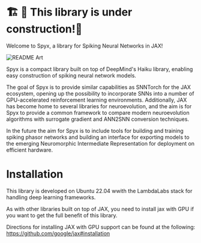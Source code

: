 🏗️ 🚧 This library is under construction!🚧
===========================================

Welcome to Spyx, a library for Spiking Neural Networks in JAX!

![README Art](spyx.png "Title")

Spyx is a compact library built on top of DeepMind's Haiku library, enabling easy construction of spiking neural network models. 

The goal of Spyx is to provide similar capabilities as SNNTorch for the JAX ecosystem, opening up the possibility to incorporate SNNs into a number of GPU-accelerated reinforcement learning environments. Additionally, JAX has become home to several libraries for neuroevolution, and the aim is for Spyx to provide a common framework to compare modern neuroevolution algorithms with surrogate gradient and ANN2SNN conversion techniques.

In the future the aim for Spyx is to include tools for building and training spiking phasor networks and building an interface for exporting models to the emerging Neuromorphic Intermediate Representation for deployment on efficient hardware.

Installation
============

This library is developed on Ubuntu 22.04 wwith the LambdaLabs stack for handling deep learning frameworks.

As with other libraries built on top of JAX, you need to install jax with GPU if you want to get the full benefit of this library.

Directions for installing JAX with GPU support can be found at the following: https://github.com/google/jax#installation
